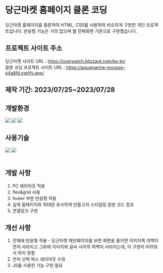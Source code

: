# 당근마켓 홈페이지 클론 코딩 

당근마켓 홈페이지를 클론하여 HTML, CSS를 사용하여 비슷하게 구현한 개인 프로젝트입니다.
반응형 기능은 거의 없으며 웹 전체화면 기준으로 구현했습니다.

## 프로젝트 사이트 주소
당근마켓 사이트 URL : https://overwatch.blizzard.com/ko-kr/  
클론 코딩 프로젝트 사이트 URL : https://aquamarine-mousse-e4a8fd.netlify.app/

## 제작 기간: 2023/07/25~2023/07/28
## 개발환경
<div>
  <img src="https://img.shields.io/badge/visual studio code-007ACC?style=for-the-badge&logo=visual studio&logoColor=white">
  <img src="https://img.shields.io/badge/github-181717?style=for-the-badge&logo=github&logoColor=white">
  <img src="https://img.shields.io/badge/git-F05032?style=for-the-badge&logo=git&logoColor=white">
</div>
  
## 사용기술
<div>
  <img src="https://img.shields.io/badge/css-1572B6?style=for-the-badge&logo=css3&logoColor=white"> 
  <img src="https://img.shields.io/badge/HTML5-E34F26?style=for-the-badge&logo=html5&logoColor=white">
  </div>
<br>

## 개발 사항
1. PC 레이아웃 적용
2. flex&grid 사용
3. footer 부분 반응형 적용
4. 실제 홈페이지와 최대한 유사하게 만들고자 스타일링 원본 코드 참조
5. 연결링크 구현

## 개선 사항
1. 전체에 반응형 적용 - 당근마켓 메인페이지를 보면 화면을 줄이면 이미지쪽 여백이 먼저 사라지고 그뒤에 이미지와 글씨 사이의 여백이 사라지는데, 이 구현이 어려워서 하지 못함
2. 언어 선택 박스 레이아웃 수정
3. JS를 사용한 기능 구현 필요